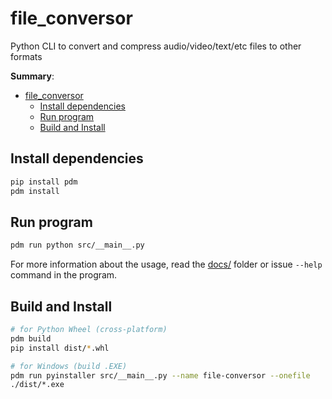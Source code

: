 # file_conversor
Python CLI to convert and compress audio/video/text/etc files to other formats

**Summary**:
- [file\_conversor](#file_conversor)
  - [Install dependencies](#install-dependencies)
  - [Run program](#run-program)
  - [Build and Install](#build-and-install)


## Install dependencies

```bash
pip install pdm
pdm install
```

## Run program

```bash
pdm run python src/__main__.py 
```

For more information about the usage, read the [docs/](docs/) folder or issue `--help` command in the program.

## Build and Install

```bash
# for Python Wheel (cross-platform)
pdm build
pip install dist/*.whl

# for Windows (build .EXE)
pdm run pyinstaller src/__main__.py --name file-conversor --onefile
./dist/*.exe
```

